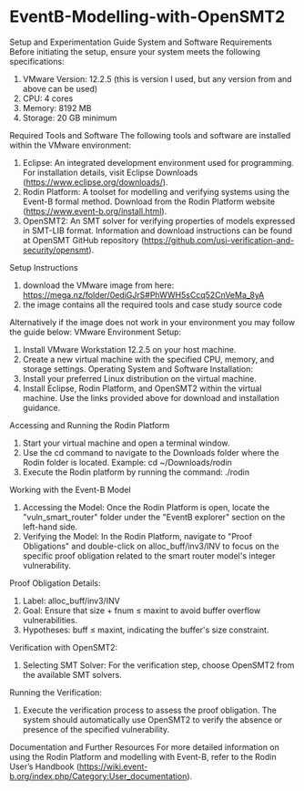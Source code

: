 # EventB-Modelling-with-OpenSMT2

Setup and Experimentation Guide
System and Software Requirements
Before initiating the setup, ensure your system meets the following specifications:
1. VMware Version: 12.2.5 (this is version I used, but any version from and above can be used)
2. CPU: 4 cores
3. Memory: 8192 MB
4. Storage: 20 GB minimum

Required Tools and Software
The following tools and software are installed within the VMware environment:
1. Eclipse: An integrated development environment used for programming. For installation details, visit Eclipse Downloads (https://www.eclipse.org/downloads/).
2. Rodin Platform: A toolset for modelling and verifying systems using the Event-B formal method. Download from the Rodin Platform website (https://www.event-b.org/install.html).
3. OpenSMT2: An SMT solver for verifying properties of models expressed in SMT-LIB format. Information and download instructions can be found at OpenSMT GitHub repository (https://github.com/usi-verification-and-security/opensmt).

Setup Instructions
1. download the VMware image from here: https://mega.nz/folder/0ediGJrS#PhWWH5sCcq52CnVeMa_8yA
2. the image contains all the required tools and case study source code
   
Alternatively if the image does not work in your environment you may follow the guide below:
VMware Environment Setup:
1. Install VMware Workstation 12.2.5 on your host machine.
2. Create a new virtual machine with the specified CPU, memory, and storage settings.
Operating System and Software Installation:
1. Install your preferred Linux distribution on the virtual machine.
2. Install Eclipse, Rodin Platform, and OpenSMT2 within the virtual machine. Use the links provided above for download and installation guidance.

Accessing and Running the Rodin Platform
1. Start your virtual machine and open a terminal window.
2.  Use the cd command to navigate to the Downloads folder where the Rodin folder is located. Example: cd ~/Downloads/rodin
3.  Execute the Rodin platform by running the command: ./rodin 



Working with the Event-B Model
1. Accessing the Model:
Once the Rodin Platform is open, locate the "vuln_smart_router" folder under the "EventB explorer" section on the left-hand side.
2. Verifying the Model:
In the Rodin Platform, navigate to "Proof Obligations" and double-click on alloc_buff/inv3/INV to focus on the specific proof obligation related to the smart router model's integer vulnerability.

Proof Obligation Details:
1. Label: alloc_buff/inv3/INV
2. Goal: Ensure that size + fnum ≤ maxint to avoid buffer overflow vulnerabilities.
3. Hypotheses: buff ≤ maxint, indicating the buffer's size constraint.

Verification with OpenSMT2:
1. Selecting SMT Solver:
For the verification step, choose OpenSMT2 from the available SMT solvers. 


Running the Verification:
1. Execute the verification process to assess the proof obligation. The system should automatically use OpenSMT2 to verify the absence or presence of the specified vulnerability.

Documentation and Further Resources
For more detailed information on using the Rodin Platform and modelling with Event-B, refer to the Rodin User’s Handbook (https://wiki.event-b.org/index.php/Category:User_documentation).



